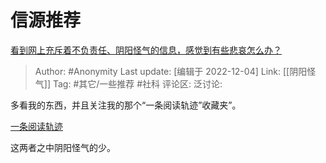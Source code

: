 # 信源推荐
[看到网上充斥着不负责任、阴阳怪气的信息，感觉到有些悲哀怎么办？](https://www.zhihu.com/question/570361873/answer/2787064844)

> Author: #Anonymity
> Last update: [编辑于 2022-12-04]
> Link: [[阴阳怪气]]
> Tag: #其它/一些推荐 #社科
> 评论区:
> 泛讨论:

多看我的东西，并且关注我的那个“一条阅读轨迹”收藏夹”。

[一条阅读轨迹](https://www.zhihu.com/collection/163594245)

这两者之中阴阳怪气的少。
